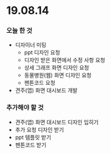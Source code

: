 # 19.08.14



### 오늘 한 것

- 디자이너 미팅
  - ppt 디자인 요청
  - 디자인 받은 화면에서 수정 사항 요청
  - 상세 그래프 화면 디자인 요청
  - 동물병원(웹) 화면 디자인 요청
  - 펜톤코드 요청
- 견주(앱) 화면 대시보드 개발



### 추가해야 할 것

- 견주(앱) 화면 대시보드 디자인 입히기
- 추가 요청 디자인 받기
- ppt 템플릿 받기
- 펜톤코드 받기